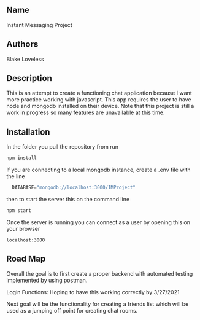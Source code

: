 ## Name

Instant Messaging Project 

## Authors

Blake Loveless

## Description

This is an attempt to create a functioning chat application because I want more practice working with javascript. This app requires the user to have node and mongodb installed on their device. Note that this project is still a work in progress so many features are unavailable at this time.

## Installation

In the folder you pull the repository from run

```bash
npm install 
```

If you are connecting to a local mongodb instance, create a .env file with the line

```javascript
  DATABASE="mongodb://localhost:3000/IMProject"
```

then to start the server this on the command line 

```bash
npm start
```

Once the server is running you can connect as a user by opening this on your browser

```url
localhost:3000
```

## Road Map

Overall the goal is to first create a proper backend with automated testing implemented by using postman. 

Login Functions: Hoping to have this working correctly by 3/27/2021

Next goal will be the functionality for creating a friends list which will be used as a jumping off point for creating chat rooms. 